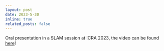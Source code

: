 ```yaml
---
layout: post
date: 2023-5-30
inline: true
related_posts: false
---
```


Oral presentation in a SLAM session at ICRA 2023, the video can be found [here](https://youtu.be/dIiJBePREVE)!